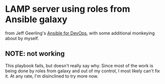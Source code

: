 # LAMP server using roles from Ansible galaxy

from Jeff Geerling's [Ansible for DevOps](http://ansiblefordevops.com/), with some additional monkeying about by myself.

## NOTE: not working 
This playbook fails, but doesn't really say why. Since most of the work is being done by roles from galaxy and out of my control, I most likely can't fix it. At any rate, I'm disinclined to try more now.

